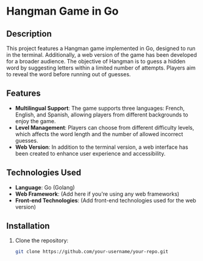 # Hangman Game in Go

## Description
This project features a Hangman game implemented in Go, designed to run in the terminal. Additionally, a web version of the game has been developed for a broader audience. The objective of Hangman is to guess a hidden word by suggesting letters within a limited number of attempts. Players aim to reveal the word before running out of guesses.

## Features
- **Multilingual Support**: The game supports three languages: French, English, and Spanish, allowing players from different backgrounds to enjoy the game.
- **Level Management**: Players can choose from different difficulty levels, which affects the word length and the number of allowed incorrect guesses.
- **Web Version**: In addition to the terminal version, a web interface has been created to enhance user experience and accessibility.

## Technologies Used
- **Language**: Go (Golang)
- **Web Framework**: (Add here if you're using any web frameworks)
- **Front-end Technologies**: (Add front-end technologies used for the web version)

## Installation
1. Clone the repository:
   ```bash
   git clone https://github.com/your-username/your-repo.git
